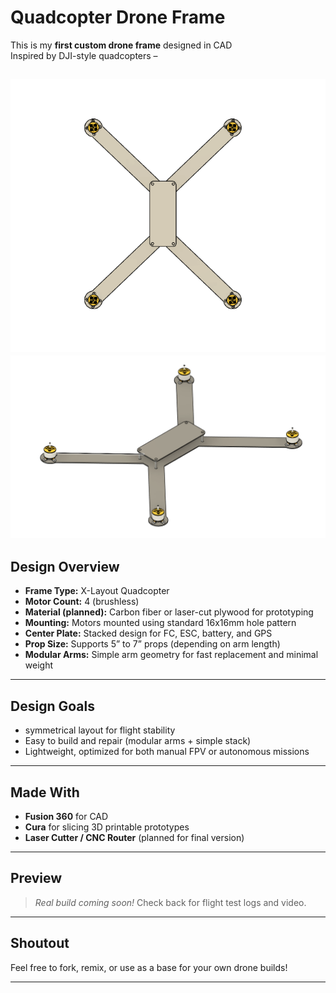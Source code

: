#  Quadcopter Drone Frame 

This is my **first custom drone frame** designed in CAD   
Inspired by DJI-style quadcopters – 

![Drone Frame Top View](./top-view.png)
![Drone Frame Perspective](./perspective.png)
---

## Design Overview

- **Frame Type:** X-Layout Quadcopter  
- **Motor Count:** 4 (brushless)  
- **Material (planned):** Carbon fiber or laser-cut plywood for prototyping  
- **Mounting:** Motors mounted using standard 16x16mm hole pattern  
- **Center Plate:** Stacked design for FC, ESC, battery, and GPS  
- **Prop Size:** Supports 5” to 7” props (depending on arm length)  
- **Modular Arms:** Simple arm geometry for fast replacement and minimal weight

---

##  Design Goals

-  symmetrical layout for flight stability  
-  Easy to build and repair (modular arms + simple stack)  
-  Lightweight, optimized for both manual FPV or autonomous missions

---


##  Made With

- **Fusion 360** for CAD  
- **Cura** for slicing 3D printable prototypes  
- **Laser Cutter / CNC Router** (planned for final version)  

---

##  Preview

> *Real build coming soon!* Check back for flight test logs and video.

---

##  Shoutout
 
Feel free to fork, remix, or use as a base for your own drone builds!

---
